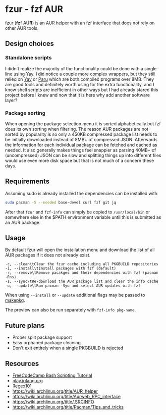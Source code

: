 # fzur - fzf AUR

fzur (**fz**f A**UR**) is an [AUR helper](https://wiki.archlinux.org/title/AUR_helper) with an [fzf](https://github.com/junegunn/fzf) interface that does not rely on other AUR tools.

## Design choices

### Standalone scripts

I didn't realize the majority of the functionality could be done with a single line using Yay. I did notice a couple more complex wrappers, but they still relied on [Yay](https://github.com/Jguer/yay) or [Paru](https://github.com/Morganamilo/paru) which are both compiled programs over 8MB. They are good tools and definitely worth using for the extra functionality, and I know shell scripts are inefficient in other ways but I had already stared this project before I knew and now that it is here why add another software layer?

### Package sorting

When opening the package selection menu it is sorted alphabetically but fzf does its own sorting when filtering. The reason AUR packages are not sorted by popularity is so only a 450KB compressed package list needs to be initially downloaded instead of 8MB+ of compressed JSON. Afterwards the information for each individual package can be fetched and cached as needed. It also generally makes things feel snappier as parsing 40MB+ of (uncompressed) JSON can be slow and splitting things up into different files would use even more disk space but that is not much of a concern these days.

## Requirements

Assuming sudo is already installed the dependencies can be installed with:

```sh
sudo pacman -S --needed base-devel curl fzf git jq
```

After that `fzur` and `fzf-info` can simply be copied to `/usr/local/bin` or somewhere else in the $PATH environment variable until this is submitted as an AUR package.

## Usage

By default fzur will open the installation menu and download the list of all AUR packages if it does not already exist.

```
-c, --clean\tClear the fzur cache including all PKGBUILD repositories
-i, --install\tInstall packages with fzf (default)
-r, --remove\tRemove pacakges and their dependencies with fzf (pacman -Rns)
-s, --sync\tRe-download the AUR package list and clear the info cache
-u, --update\tRun pacman -Syu and select AUR updates with fzf
```

When using `--install` or `--update` additional flags may be passed to [makepkg](https://wiki.archlinux.org/title/Makepkg).

The preview can also be run separately with `fzf-info pkg-name`.

## Future plans

- Proper split package support
- Easy orphaned package cleaning
- Don't exit entirely when a single PKGBUILD is rejected

## Resources

- [FreeCodeCamp Bash Scripting Tutorial](https://youtu.be/tK9Oc6AEnR4)
- [play.jqlang.org](https://play.jqlang.org/)
- [Regex101](https://regex101.com/)
- https://wiki.archlinux.org/title/AUR_helper
- https://wiki.archlinux.org/title/Aurweb_RPC_interface
- https://wiki.archlinux.org/title/.SRCINFO
- https://wiki.archlinux.org/title/Pacman/Tips_and_tricks
